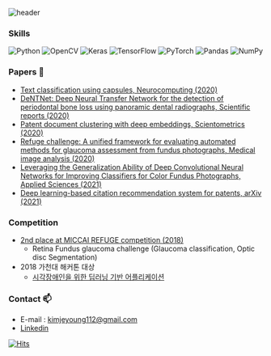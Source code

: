 ![header](https://capsule-render.vercel.app/api?type=waving&color=gradient&height=300&section=header&text=Jaeyoung%20Kim👋&fontSize=90)

### Skills
<img alt="Python" src="https://img.shields.io/badge/python-%2314354C.svg?style=for-the-badge&logo=python&logoColor=white"/> <img alt="OpenCV" src="https://img.shields.io/badge/opencv-%23white.svg?style=for-the-badge&logo=opencv&logoColor=white"/> <img alt="Keras" src="https://img.shields.io/badge/Keras-%23D00000.svg?style=for-the-badge&logo=Keras&logoColor=white"/> <img alt="TensorFlow" src="https://img.shields.io/badge/TensorFlow-%23FF6F00.svg?style=for-the-badge&logo=TensorFlow&logoColor=white" /> <img alt="PyTorch" src="https://img.shields.io/badge/PyTorch-%23EE4C2C.svg?style=for-the-badge&logo=PyTorch&logoColor=white" /> 	<img alt="Pandas" src="https://img.shields.io/badge/pandas-%23150458.svg?style=for-the-badge&logo=pandas&logoColor=white" /> <img alt="NumPy" src="https://img.shields.io/badge/numpy-%23013243.svg?style=for-the-badge&logo=numpy&logoColor=white" />


### Papers :page_with_curl:

* [Text classification using capsules, Neurocomputing (2020)](https://www.sciencedirect.com/science/article/abs/pii/S0925231219314092)
* [DeNTNet: Deep Neural Transfer Network for the detection of periodontal bone loss using panoramic dental radiographs, Scientific reports (2020)](https://www.nature.com/articles/s41598-019-53758-2)
* [Patent document clustering with deep embeddings, Scientometrics (2020)](https://link.springer.com/article/10.1007%2Fs11192-020-03396-7)
* [Refuge challenge: A unified framework for evaluating automated methods for glaucoma assessment from fundus photographs, Medical image analysis (2020)](https://www.sciencedirect.com/science/article/abs/pii/S1361841519301100)
* [Leveraging the Generalization Ability of Deep Convolutional Neural Networks for Improving Classifiers for Color Fundus Photographs, Applied Sciences (2021)](https://www.mdpi.com/2076-3417/11/2/591)
* [Deep learning-based citation recommendation system for patents, arXiv (2021)](https://arxiv.org/abs/2010.10932)

### Competition

* [2nd place at MICCAI REFUGE competition (2018)](https://arxiv.org/abs/1910.03667)
    - Retina Fundus glaucoma challenge (Glaucoma classification, Optic disc Segmentation)
* 2018 가천대 해커톤 대상
    - [시각장애인을 위한 딥러닝 기반 어플리케이션](https://www.youtube.com/watch?v=mSIO4j-3gbg)


### Contact 📫

* E-mail : kimjeyoung112@gmail.com
* [Linkedin](https://www.linkedin.com/in/jaeyoung-kim-6711381b2/)



<!--
**kimjeyoung/kimjeyoung** is a ✨ _special_ ✨ repository because its `README.md` (this file) appears on your GitHub profile.

Here are some ideas to get you started:

- 🔭 I’m currently working on ...
- 🌱 I’m currently learning ...
- 👯 I’m looking to collaborate on ...
- 🤔 I’m looking for help with ...
- 💬 Ask me about ...
- 📫 How to reach me: ...
- 😄 Pronouns: ...
- ⚡ Fun fact: ...
-->


[![Hits](https://hits.seeyoufarm.com/api/count/incr/badge.svg?url=https%3A%2F%2Fgithub.com%2Fkimjeyoung%2Fhit-counter&count_bg=%233D69C8&title_bg=%23555555&icon=flood.svg&icon_color=%23E7E7E7&title=hits&edge_flat=false)](https://hits.seeyoufarm.com)
